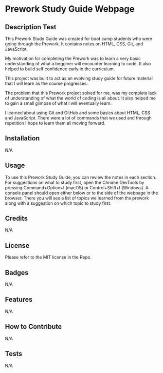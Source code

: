 # Prework Study Guide Webpage

## Description Test

This Prework Study Guide was created for boot camp students who were going through the Prework. It contains notes on HTML, CSS, Git, and JavaScript.

My motivation for completing the Prework was to learn a very basic understanding of what a begginer will encounter learning to code.  It also helped to build self confidence early in the curriculum.  

This project was built to act as an evolving study guide for future material that I will learn as the course progresses.  

The problem that this Prework project solved for me, was my complete lack of understanding of what the world of coding is all about.  It also helped me to gain a small glimpse of what I will eventually learn.  

I learned about using Git and GitHub and some basics about HTML, CSS and JavaScript.  There were a lot of commands that we used and through repetition I hope to learn them all moving forward.  

## Installation

N/A

## Usage

To use this Prework Study Guide, you can review the notes in each section.  For suggestions on what to study first, open the Chrome DevTools by pressing Command+Option+I (macOS) or Control+Shift+I (Windows).  A console panel should open either below or to the side of the webpage in the browser.  There you will see a list of topics we learned from the prework along with a suggestion on which topic to study first.  

## Credits

N/A

## License

Please refer to the MIT license in the Repo.  

## Badges
N/A

## Features

N/A

## How to Contribute

N/A

## Tests

N/A